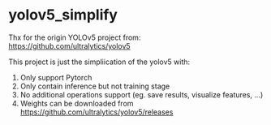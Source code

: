 # yolov5_simplify
Thx for the origin YOLOv5 project from: https://github.com/ultralytics/yolov5

This project is just the simpliication of the yolov5 with:
  1. Only support Pytorch
  2. Only contain inference but not training stage
  3. No additional operations support (eg. save results, visualize features, ...) 
  4. Weights can be downloaded from https://github.com/ultralytics/yolov5/releases
